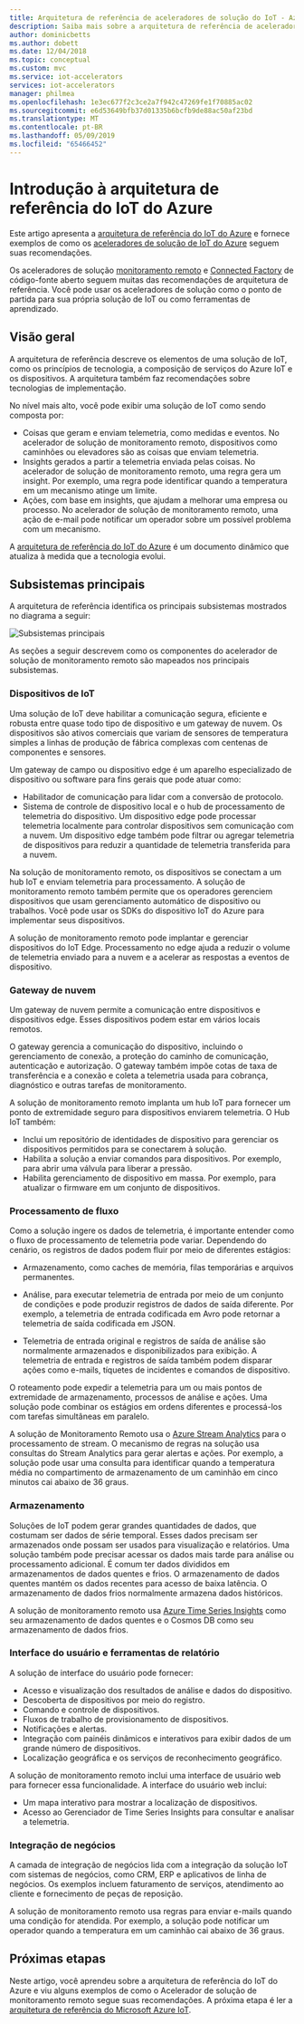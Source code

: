 ```yaml
---
title: Arquitetura de referência de aceleradores de solução do IoT - Azure | Microsoft Docs
description: Saiba mais sobre a arquitetura de referência de aceleradores de solução de IoT do Azure. Os aceleradores de solução existentes aproveitam essa arquitetura de referência. Você também pode usar a arquitetura de referência quando você cria suas próprias soluções personalizadas de IoT.
author: dominicbetts
ms.author: dobett
ms.date: 12/04/2018
ms.topic: conceptual
ms.custom: mvc
ms.service: iot-accelerators
services: iot-accelerators
manager: philmea
ms.openlocfilehash: 1e3ec677f2c3ce2a7f942c47269fe1f70885ac02
ms.sourcegitcommit: e6d53649bfb37d01335b6bcfb9de88ac50af23bd
ms.translationtype: MT
ms.contentlocale: pt-BR
ms.lasthandoff: 05/09/2019
ms.locfileid: "65466452"
---
```

# <a name="introduction-to-the-azure-iot-reference-architecture"></a>Introdução à arquitetura de referência do IoT do Azure

Este artigo apresenta a [arquitetura de referência do IoT do Azure](https://aka.ms/iotrefarchitecture) e fornece exemplos de como os [aceleradores de solução de IoT do Azure](about-iot-accelerators.md) seguem suas recomendações.

Os aceleradores de solução [monitoramento remoto](iot-accelerators-remote-monitoring-sample-walkthrough.md) e [Connected Factory](iot-accelerators-connected-factory-sample-walkthrough.md) de código-fonte aberto seguem muitas das recomendações de arquitetura de referência. Você pode usar os aceleradores de solução como o ponto de partida para sua própria solução de IoT ou como ferramentas de aprendizado.

## <a name="overview"></a>Visão geral

A arquitetura de referência descreve os elementos de uma solução de IoT, como os princípios de tecnologia, a composição de serviços do Azure IoT e os dispositivos. A arquitetura também faz recomendações sobre tecnologias de implementação.

No nível mais alto, você pode exibir uma solução de IoT como sendo composta por:

* Coisas que geram e enviam telemetria, como medidas e eventos. No acelerador de solução de monitoramento remoto, dispositivos como caminhões ou elevadores são as coisas que enviam telemetria.
* Insights gerados a partir a telemetria enviada pelas coisas. No acelerador de solução de monitoramento remoto, uma regra gera um insight. Por exemplo, uma regra pode identificar quando a temperatura em um mecanismo atinge um limite.
* Ações, com base em insights, que ajudam a melhorar uma empresa ou processo. No acelerador de solução de monitoramento remoto, uma ação de e-mail pode notificar um operador sobre um possível problema com um mecanismo.

A [arquitetura de referência do IoT do Azure](https://aka.ms/iotrefarchitecture) é um documento dinâmico que atualiza à medida que a tecnologia evolui.

## <a name="core-subsystems"></a>Subsistemas principais

A arquitetura de referência identifica os principais subsistemas mostrados no diagrama a seguir:

![Subsistemas principais](media/iot-accelerators-architecture-overview/coresubsystems1.png)

As seções a seguir descrevem como os componentes do acelerador de solução de monitoramento remoto são mapeados nos principais subsistemas.

### <a name="iot-devices"></a>Dispositivos de IoT

Uma solução de IoT deve habilitar a comunicação segura, eficiente e robusta entre quase todo tipo de dispositivo e um gateway de nuvem. Os dispositivos são ativos comerciais que variam de sensores de temperatura simples a linhas de produção de fábrica complexas com centenas de componentes e sensores.

Um gateway de campo ou dispositivo edge é um aparelho especializado de dispositivo ou software para fins gerais que pode atuar como:

* Habilitador de comunicação para lidar com a conversão de protocolo.
* Sistema de controle de dispositivo local e o hub de processamento de telemetria do dispositivo. Um dispositivo edge pode processar telemetria localmente para controlar dispositivos sem comunicação com a nuvem. Um dispositivo edge também pode filtrar ou agregar telemetria de dispositivos para reduzir a quantidade de telemetria transferida para a nuvem.

Na solução de monitoramento remoto, os dispositivos se conectam a um hub IoT e enviam telemetria para processamento. A solução de monitoramento remoto também permite que os operadores gerenciem dispositivos que usam gerenciamento automático de dispositivo ou trabalhos. Você pode usar os SDKs do dispositivo IoT do Azure para implementar seus dispositivos.

A solução de monitoramento remoto pode implantar e gerenciar dispositivos do IoT Edge. Processamento no edge ajuda a reduzir o volume de telemetria enviado para a nuvem e a acelerar as respostas a eventos de dispositivo.

### <a name="cloud-gateway"></a>Gateway de nuvem

Um gateway de nuvem permite a comunicação entre dispositivos e dispositivos edge. Esses dispositivos podem estar em vários locais remotos.

O gateway gerencia a comunicação do dispositivo, incluindo o gerenciamento de conexão, a proteção do caminho de comunicação, autenticação e autorização. O gateway também impõe cotas de taxa de transferência e a conexão e coleta a telemetria usada para cobrança, diagnóstico e outras tarefas de monitoramento.

A solução de monitoramento remoto implanta um hub IoT para fornecer um ponto de extremidade seguro para dispositivos enviarem telemetria. O Hub IoT também:

* Inclui um repositório de identidades de dispositivo para gerenciar os dispositivos permitidos para se conectarem à solução.
* Habilita a solução a enviar comandos para dispositivos. Por exemplo, para abrir uma válvula para liberar a pressão.
* Habilita gerenciamento de dispositivo em massa. Por exemplo, para atualizar o firmware em um conjunto de dispositivos.

### <a name="stream-processing"></a>Processamento de fluxo

Como a solução ingere os dados de telemetria, é importante entender como o fluxo de processamento de telemetria pode variar. Dependendo do cenário, os registros de dados podem fluir por meio de diferentes estágios:

* Armazenamento, como caches de memória, filas temporárias e arquivos permanentes.

* Análise, para executar telemetria de entrada por meio de um conjunto de condições e pode produzir registros de dados de saída diferente. Por exemplo, a telemetria de entrada codificada em Avro pode retornar a telemetria de saída codificada em JSON.

* Telemetria de entrada original e registros de saída de análise são normalmente armazenados e disponibilizados para exibição. A telemetria de entrada e registros de saída também podem disparar ações como e-mails, tíquetes de incidentes e comandos de dispositivo.

O roteamento pode expedir a telemetria para um ou mais pontos de extremidade de armazenamento, processos de análise e ações. Uma solução pode combinar os estágios em ordens diferentes e processá-los com tarefas simultâneas em paralelo.

A solução de Monitoramento Remoto usa o [Azure Stream Analytics](/azure/stream-analytics/) para o processamento de stream. O mecanismo de regras na solução usa consultas do Stream Analytics para gerar alertas e ações. Por exemplo, a solução pode usar uma consulta para identificar quando a temperatura média no compartimento de armazenamento de um caminhão em cinco minutos cai abaixo de 36 graus.

### <a name="storage"></a>Armazenamento

Soluções de IoT podem gerar grandes quantidades de dados, que costumam ser dados de série temporal. Esses dados precisam ser armazenados onde possam ser usados para visualização e relatórios. Uma solução também pode precisar acessar os dados mais tarde para análise ou processamento adicional. É comum ter dados divididos em armazenamentos de dados quentes e frios. O armazenamento de dados quentes mantém os dados recentes para acesso de baixa latência. O armazenamento de dados frios normalmente armazena dados históricos.

A solução de monitoramento remoto usa [Azure Time Series Insights](/azure/time-series-insights/) como seu armazenamento de dados quentes e o Cosmos DB como seu armazenamento de dados frios.

### <a name="ui-and-reporting-tools"></a>Interface do usuário e ferramentas de relatório

A solução de interface do usuário pode fornecer:

* Acesso e visualização dos resultados de análise e dados do dispositivo.
* Descoberta de dispositivos por meio do registro.
* Comando e controle de dispositivos.
* Fluxos de trabalho de provisionamento de dispositivos.
* Notificações e alertas.
* Integração com painéis dinâmicos e interativos para exibir dados de um grande número de dispositivos.  
* Localização geográfica e os serviços de reconhecimento geográfico.

A solução de monitoramento remoto inclui uma interface de usuário web para fornecer essa funcionalidade. A interface do usuário web inclui:

* Um mapa interativo para mostrar a localização de dispositivos.
* Acesso ao Gerenciador de Time Series Insights para consultar e analisar a telemetria.

### <a name="business-integration"></a>Integração de negócios

A camada de integração de negócios lida com a integração da solução IoT com sistemas de negócios, como CRM, ERP e aplicativos de linha de negócios. Os exemplos incluem faturamento de serviços, atendimento ao cliente e fornecimento de peças de reposição.

A solução de monitoramento remoto usa regras para enviar e-mails quando uma condição for atendida. Por exemplo, a solução pode notificar um operador quando a temperatura em um caminhão cai abaixo de 36 graus.

## <a name="next-steps"></a>Próximas etapas

Neste artigo, você aprendeu sobre a arquitetura de referência do IoT do Azure e viu alguns exemplos de como o Acelerador de solução de monitoramento remoto segue suas recomendações. A próxima etapa é ler a [arquitetura de referência do Microsoft Azure IoT](https://aka.ms/iotrefarchitecture).